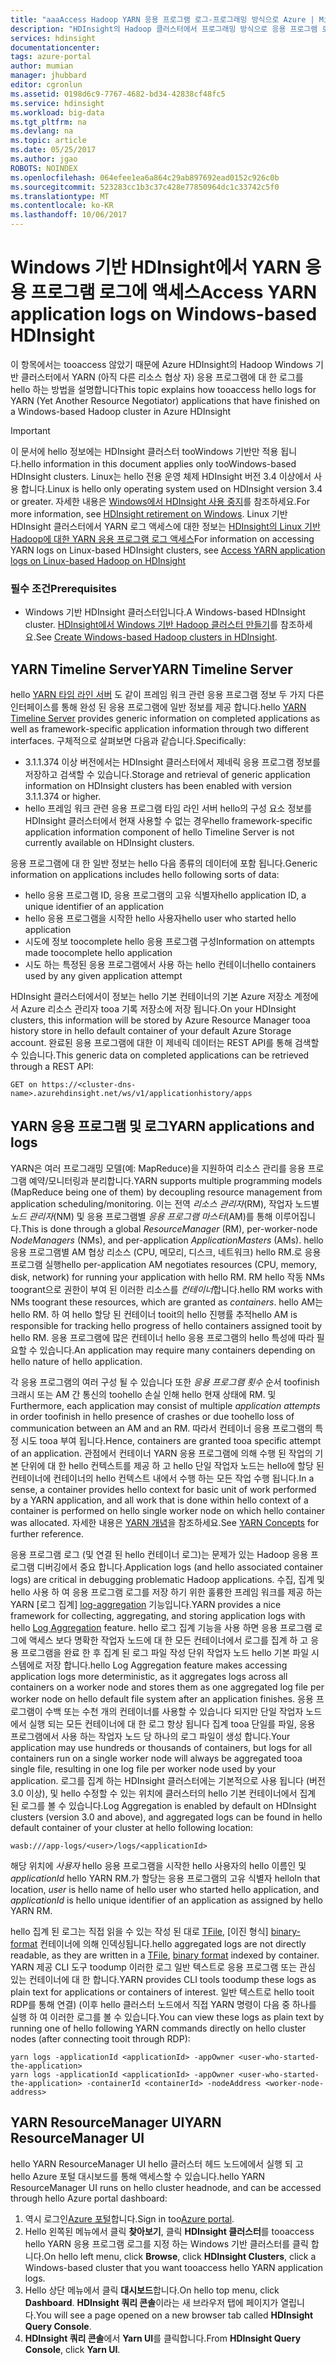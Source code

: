 ```yaml
---
title: "aaaAccess Hadoop YARN 응용 프로그램 로그-프로그래밍 방식으로 Azure | Microsoft Docs"
description: "HDInsight의 Hadoop 클러스터에서 프로그래밍 방식으로 응용 프로그램 로그에 액세스합니다."
services: hdinsight
documentationcenter: 
tags: azure-portal
author: mumian
manager: jhubbard
editor: cgronlun
ms.assetid: 0198d6c9-7767-4682-bd34-42838cf48fc5
ms.service: hdinsight
ms.workload: big-data
ms.tgt_pltfrm: na
ms.devlang: na
ms.topic: article
ms.date: 05/25/2017
ms.author: jgao
ROBOTS: NOINDEX
ms.openlocfilehash: 064efee1ea6a864c29ab897692ead0152c926c0b
ms.sourcegitcommit: 523283cc1b3c37c428e77850964dc1c33742c5f0
ms.translationtype: MT
ms.contentlocale: ko-KR
ms.lasthandoff: 10/06/2017
---
```

# <a name="access-yarn-application-logs-on-windows-based-hdinsight"></a><span data-ttu-id="a9b74-103">Windows 기반 HDInsight에서 YARN 응용 프로그램 로그에 액세스</span><span class="sxs-lookup"><span data-stu-id="a9b74-103">Access YARN application logs on Windows-based HDInsight</span></span>
<span data-ttu-id="a9b74-104">이 항목에서는 tooaccess 않았기 때문에 Azure HDInsight의 Hadoop Windows 기반 클러스터에서 YARN (아직 다른 리소스 협상 자) 응용 프로그램에 대 한 로그를 hello 하는 방법을 설명합니다</span><span class="sxs-lookup"><span data-stu-id="a9b74-104">This topic explains how tooaccess hello logs for YARN (Yet Another Resource Negotiator) applications that have finished on a Windows-based Hadoop cluster in Azure HDInsight</span></span>

> [!IMPORTANT]
> <span data-ttu-id="a9b74-105">이 문서에 hello 정보에는 HDInsight 클러스터 tooWindows 기반만 적용 됩니다.</span><span class="sxs-lookup"><span data-stu-id="a9b74-105">hello information in this document applies only tooWindows-based HDInsight clusters.</span></span> <span data-ttu-id="a9b74-106">Linux는 hello 전용 운영 체제 HDInsight 버전 3.4 이상에서 사용 합니다.</span><span class="sxs-lookup"><span data-stu-id="a9b74-106">Linux is hello only operating system used on HDInsight version 3.4 or greater.</span></span> <span data-ttu-id="a9b74-107">자세한 내용은 [Windows에서 HDInsight 사용 중지](hdinsight-component-versioning.md#hdinsight-windows-retirement)를 참조하세요.</span><span class="sxs-lookup"><span data-stu-id="a9b74-107">For more information, see [HDInsight retirement on Windows](hdinsight-component-versioning.md#hdinsight-windows-retirement).</span></span> <span data-ttu-id="a9b74-108">Linux 기반 HDInsight 클러스터에서 YARN 로그 액세스에 대한 정보는 [HDInsight의 Linux 기반 Hadoop에 대한 YARN 응용 프로그램 로그 액세스](hdinsight-hadoop-access-yarn-app-logs-linux.md)</span><span class="sxs-lookup"><span data-stu-id="a9b74-108">For information on accessing YARN logs on Linux-based HDInsight clusters, see [Access YARN application logs on Linux-based Hadoop on HDInsight](hdinsight-hadoop-access-yarn-app-logs-linux.md)</span></span>
>


### <a name="prerequisites"></a><span data-ttu-id="a9b74-109">필수 조건</span><span class="sxs-lookup"><span data-stu-id="a9b74-109">Prerequisites</span></span>
* <span data-ttu-id="a9b74-110">Windows 기반 HDInsight 클러스터입니다.</span><span class="sxs-lookup"><span data-stu-id="a9b74-110">A Windows-based HDInsight cluster.</span></span>  <span data-ttu-id="a9b74-111">[HDInsight에서 Windows 기반 Hadoop 클러스터 만들기](hdinsight-hadoop-provision-linux-clusters.md)를 참조하세요.</span><span class="sxs-lookup"><span data-stu-id="a9b74-111">See [Create Windows-based Hadoop clusters in HDInsight](hdinsight-hadoop-provision-linux-clusters.md).</span></span>

## <a name="yarn-timeline-server"></a><span data-ttu-id="a9b74-112">YARN Timeline Server</span><span class="sxs-lookup"><span data-stu-id="a9b74-112">YARN Timeline Server</span></span>
<span data-ttu-id="a9b74-113">hello <a href="http://hadoop.apache.org/docs/r2.4.0/hadoop-yarn/hadoop-yarn-site/TimelineServer.html" target="_blank">YARN 타임 라인 서버</a> 도 같이 프레임 워크 관련 응용 프로그램 정보 두 가지 다른 인터페이스를 통해 완성 된 응용 프로그램에 일반 정보를 제공 합니다.</span><span class="sxs-lookup"><span data-stu-id="a9b74-113">hello <a href="http://hadoop.apache.org/docs/r2.4.0/hadoop-yarn/hadoop-yarn-site/TimelineServer.html" target="_blank">YARN Timeline Server</a> provides generic information on completed applications as well as framework-specific application information through two different interfaces.</span></span> <span data-ttu-id="a9b74-114">구체적으로 살펴보면 다음과 같습니다.</span><span class="sxs-lookup"><span data-stu-id="a9b74-114">Specifically:</span></span>

* <span data-ttu-id="a9b74-115">3.1.1.374 이상 버전에서는 HDInsight 클러스터에서 제네릭 응용 프로그램 정보를 저장하고 검색할 수 있습니다.</span><span class="sxs-lookup"><span data-stu-id="a9b74-115">Storage and retrieval of generic application information on HDInsight clusters has been enabled with version 3.1.1.374 or higher.</span></span>
* <span data-ttu-id="a9b74-116">hello 프레임 워크 관련 응용 프로그램 타임 라인 서버 hello의 구성 요소 정보를 HDInsight 클러스터에서 현재 사용할 수 없는 경우</span><span class="sxs-lookup"><span data-stu-id="a9b74-116">hello framework-specific application information component of hello Timeline Server is not currently available on HDInsight clusters.</span></span>

<span data-ttu-id="a9b74-117">응용 프로그램에 대 한 일반 정보는 hello 다음 종류의 데이터에 포함 됩니다.</span><span class="sxs-lookup"><span data-stu-id="a9b74-117">Generic information on applications includes hello following sorts of data:</span></span>

* <span data-ttu-id="a9b74-118">hello 응용 프로그램 ID, 응용 프로그램의 고유 식별자</span><span class="sxs-lookup"><span data-stu-id="a9b74-118">hello application ID, a unique identifier of an application</span></span>
* <span data-ttu-id="a9b74-119">hello 응용 프로그램을 시작한 hello 사용자</span><span class="sxs-lookup"><span data-stu-id="a9b74-119">hello user who started hello application</span></span>
* <span data-ttu-id="a9b74-120">시도에 정보 toocomplete hello 응용 프로그램 구성</span><span class="sxs-lookup"><span data-stu-id="a9b74-120">Information on attempts made toocomplete hello application</span></span>
* <span data-ttu-id="a9b74-121">시도 하는 특정된 응용 프로그램에서 사용 하는 hello 컨테이너</span><span class="sxs-lookup"><span data-stu-id="a9b74-121">hello containers used by any given application attempt</span></span>

<span data-ttu-id="a9b74-122">HDInsight 클러스터에서이 정보는 hello 기본 컨테이너의 기본 Azure 저장소 계정에서 Azure 리소스 관리자 tooa 기록 저장소에 저장 됩니다.</span><span class="sxs-lookup"><span data-stu-id="a9b74-122">On your HDInsight clusters, this information will be stored by Azure Resource Manager tooa history store in hello default container of your default Azure Storage account.</span></span> <span data-ttu-id="a9b74-123">완료된 응용 프로그램에 대한 이 제네릭 데이터는 REST API를 통해 검색할 수 있습니다.</span><span class="sxs-lookup"><span data-stu-id="a9b74-123">This generic data on completed applications can be retrieved through a REST API:</span></span>

    GET on https://<cluster-dns-name>.azurehdinsight.net/ws/v1/applicationhistory/apps


## <a name="yarn-applications-and-logs"></a><span data-ttu-id="a9b74-124">YARN 응용 프로그램 및 로그</span><span class="sxs-lookup"><span data-stu-id="a9b74-124">YARN applications and logs</span></span>
<span data-ttu-id="a9b74-125">YARN은 여러 프로그래밍 모델(예: MapReduce)을 지원하여 리소스 관리를 응용 프로그램 예약/모니터링과 분리합니다.</span><span class="sxs-lookup"><span data-stu-id="a9b74-125">YARN supports multiple programming models (MapReduce being one of them) by decoupling resource management from application scheduling/monitoring.</span></span> <span data-ttu-id="a9b74-126">이는 전역 *리소스 관리자*(RM), 작업자 노드별 *노드 관리자*(NM) 및 응용 프로그램별 *응용 프로그램 마스터*(AM)를 통해 이루어집니다.</span><span class="sxs-lookup"><span data-stu-id="a9b74-126">This is done through a global *ResourceManager* (RM), per-worker-node *NodeManagers* (NMs), and per-application *ApplicationMasters* (AMs).</span></span> <span data-ttu-id="a9b74-127">hello 응용 프로그램별 AM 협상 리소스 (CPU, 메모리, 디스크, 네트워크) hello RM.로 응용 프로그램 실행</span><span class="sxs-lookup"><span data-stu-id="a9b74-127">hello per-application AM negotiates resources (CPU, memory, disk, network) for running your application with hello RM.</span></span> <span data-ttu-id="a9b74-128">RM hello 작동 NMs toogrant으로 권한이 부여 된 이러한 리소스를 *컨테이너*합니다.</span><span class="sxs-lookup"><span data-stu-id="a9b74-128">hello RM works with NMs toogrant these resources, which are granted as *containers*.</span></span> <span data-ttu-id="a9b74-129">hello AM는 hello RM. 하 여 hello 할당 된 컨테이너 tooit의 hello 진행률 추적</span><span class="sxs-lookup"><span data-stu-id="a9b74-129">hello AM is responsible for tracking hello progress of hello containers assigned tooit by hello RM.</span></span> <span data-ttu-id="a9b74-130">응용 프로그램에 많은 컨테이너 hello 응용 프로그램의 hello 특성에 따라 필요할 수 있습니다.</span><span class="sxs-lookup"><span data-stu-id="a9b74-130">An application may require many containers depending on hello nature of hello application.</span></span>

<span data-ttu-id="a9b74-131">각 응용 프로그램의 여러 구성 될 수 있습니다 또한 *응용 프로그램 횟수* 순서 toofinish 크래시 또는 AM 간 통신의 toohello 손실 인해 hello 현재 상태에 RM. 및</span><span class="sxs-lookup"><span data-stu-id="a9b74-131">Furthermore, each application may consist of multiple *application attempts* in order toofinish in hello presence of crashes or due toohello loss of communication between an AM and an RM.</span></span> <span data-ttu-id="a9b74-132">따라서 컨테이너 응용 프로그램의 특정 시도 tooa 부여 됩니다.</span><span class="sxs-lookup"><span data-stu-id="a9b74-132">Hence, containers are granted tooa specific attempt of an application.</span></span> <span data-ttu-id="a9b74-133">관점에서 컨테이너 YARN 응용 프로그램에 의해 수행 된 작업의 기본 단위에 대 한 hello 컨텍스트를 제공 하 고 hello 단일 작업자 노드는 hello에 할당 된 컨테이너에 컨테이너의 hello 컨텍스트 내에서 수행 하는 모든 작업 수행 됩니다.</span><span class="sxs-lookup"><span data-stu-id="a9b74-133">In a sense, a container provides hello context for basic unit of work performed by a YARN application, and all work that is done within hello context of a container is performed on hello single worker node on which hello container was allocated.</span></span> <span data-ttu-id="a9b74-134">자세한 내용은 [YARN 개념][YARN-concepts]을 참조하세요.</span><span class="sxs-lookup"><span data-stu-id="a9b74-134">See [YARN Concepts][YARN-concepts] for further reference.</span></span>

<span data-ttu-id="a9b74-135">응용 프로그램 로그 (및 연결 된 hello 컨테이너 로그)는 문제가 있는 Hadoop 응용 프로그램 디버깅에서 중요 합니다.</span><span class="sxs-lookup"><span data-stu-id="a9b74-135">Application logs (and hello associated container logs) are critical in debugging problematic Hadoop applications.</span></span> <span data-ttu-id="a9b74-136">수집, 집계 및 hello 사용 하 여 응용 프로그램 로그를 저장 하기 위한 훌륭한 프레임 워크를 제공 하는 YARN [로그 집계] [ log-aggregation] 기능입니다.</span><span class="sxs-lookup"><span data-stu-id="a9b74-136">YARN provides a nice framework for collecting, aggregating, and storing application logs with hello [Log Aggregation][log-aggregation] feature.</span></span> <span data-ttu-id="a9b74-137">hello 로그 집계 기능을 사용 하면 응용 프로그램 로그에 액세스 보다 명확한 작업자 노드에 대 한 모든 컨테이너에서 로그를 집계 하 고 응용 프로그램을 완료 한 후 집계 된 로그 파일 작성 단위 작업자 노드 hello 기본 파일 시스템에로 저장 합니다.</span><span class="sxs-lookup"><span data-stu-id="a9b74-137">hello Log Aggregation feature makes accessing application logs more deterministic, as it aggregates logs across all containers on a worker node and stores them as one aggregated log file per worker node on hello default file system after an application finishes.</span></span> <span data-ttu-id="a9b74-138">응용 프로그램이 수백 또는 수천 개의 컨테이너를 사용할 수 있습니다 되지만 단일 작업자 노드에서 실행 되는 모든 컨테이너에 대 한 로그 항상 됩니다 집계 tooa 단일를 파일, 응용 프로그램에서 사용 하는 작업자 노드 당 하나의 로그 파일이 생성 합니다.</span><span class="sxs-lookup"><span data-stu-id="a9b74-138">Your application may use hundreds or thousands of containers, but logs for all containers run on a single worker node will always be aggregated tooa single file, resulting in one log file per worker node used by your application.</span></span> <span data-ttu-id="a9b74-139">로그를 집계 하는 HDInsight 클러스터에는 기본적으로 사용 됩니다 (버전 3.0 이상), 및 hello 수정할 수 있는 위치에 클러스터의 hello 기본 컨테이너에서 집계 된 로그를 볼 수 있습니다.</span><span class="sxs-lookup"><span data-stu-id="a9b74-139">Log Aggregation is enabled by default on HDInsight clusters (version 3.0 and above), and aggregated logs can be found in hello default container of your cluster at hello following location:</span></span>

    wasb:///app-logs/<user>/logs/<applicationId>

<span data-ttu-id="a9b74-140">해당 위치에 *사용자* hello 응용 프로그램을 시작한 hello 사용자의 hello 이름인 및 *applicationId* hello YARN RM.가 할당는 응용 프로그램의 고유 식별자 hello</span><span class="sxs-lookup"><span data-stu-id="a9b74-140">In that location, *user* is hello name of hello user who started hello application, and *applicationId* is hello unique identifier of an application as assigned by hello YARN RM.</span></span>

<span data-ttu-id="a9b74-141">hello 집계 된 로그는 직접 읽을 수 있는 작성 된 대로 [TFile][T-file], [이진 형식] [ binary-format] 컨테이너에 의해 인덱싱됩니다.</span><span class="sxs-lookup"><span data-stu-id="a9b74-141">hello aggregated logs are not directly readable, as they are written in a [TFile][T-file], [binary format][binary-format] indexed by container.</span></span> <span data-ttu-id="a9b74-142">YARN 제공 CLI 도구 toodump 이러한 로그 일반 텍스트로 응용 프로그램 또는 관심 있는 컨테이너에 대 한 합니다.</span><span class="sxs-lookup"><span data-stu-id="a9b74-142">YARN provides CLI tools toodump these logs as plain text for applications or containers of interest.</span></span> <span data-ttu-id="a9b74-143">일반 텍스트로 hello tooit RDP를 통해 연결) (이후 hello 클러스터 노드에서 직접 YARN 명령이 다음 중 하나를 실행 하 여 이러한 로그를 볼 수 있습니다.</span><span class="sxs-lookup"><span data-stu-id="a9b74-143">You can view these logs as plain text by running one of hello following YARN commands directly on hello cluster nodes (after connecting tooit through RDP):</span></span>

    yarn logs -applicationId <applicationId> -appOwner <user-who-started-the-application>
    yarn logs -applicationId <applicationId> -appOwner <user-who-started-the-application> -containerId <containerId> -nodeAddress <worker-node-address>


## <a name="yarn-resourcemanager-ui"></a><span data-ttu-id="a9b74-144">YARN ResourceManager UI</span><span class="sxs-lookup"><span data-stu-id="a9b74-144">YARN ResourceManager UI</span></span>
<span data-ttu-id="a9b74-145">hello YARN ResourceManager UI hello 클러스터 헤드 노드에에서 실행 되 고 hello Azure 포털 대시보드를 통해 액세스할 수 있습니다.</span><span class="sxs-lookup"><span data-stu-id="a9b74-145">hello YARN ResourceManager UI runs on hello cluster headnode, and can be accessed through hello Azure portal dashboard:</span></span>

1. <span data-ttu-id="a9b74-146">역시 로그인[Azure 포털](https://portal.azure.com/)합니다.</span><span class="sxs-lookup"><span data-stu-id="a9b74-146">Sign in too[Azure portal](https://portal.azure.com/).</span></span>
2. <span data-ttu-id="a9b74-147">Hello 왼쪽된 메뉴에서 클릭 **찾아보기**, 클릭 **HDInsight 클러스터**를 tooaccess hello YARN 응용 프로그램 로그를 지정 하는 Windows 기반 클러스터를 클릭 합니다.</span><span class="sxs-lookup"><span data-stu-id="a9b74-147">On hello left menu, click **Browse**, click **HDInsight Clusters**, click a Windows-based cluster that you want tooaccess hello YARN application logs.</span></span>
3. <span data-ttu-id="a9b74-148">Hello 상단 메뉴에서 클릭 **대시보드**합니다.</span><span class="sxs-lookup"><span data-stu-id="a9b74-148">On hello top menu, click **Dashboard**.</span></span> <span data-ttu-id="a9b74-149">**HDInsight 쿼리 콘솔**이라는 새 브라우저 탭에 페이지가 열립니다.</span><span class="sxs-lookup"><span data-stu-id="a9b74-149">You will see a page opened on a new browser tab called **HDInsight Query Console**.</span></span>
4. <span data-ttu-id="a9b74-150">**HDInsight 쿼리 콘솔**에서 **Yarn UI**를 클릭합니다.</span><span class="sxs-lookup"><span data-stu-id="a9b74-150">From **HDInsight Query Console**, click **Yarn UI**.</span></span>

[YARN-timeline-server]:http://hadoop.apache.org/docs/r2.4.0/hadoop-yarn/hadoop-yarn-site/TimelineServer.html
[log-aggregation]:http://hortonworks.com/blog/simplifying-user-logs-management-and-access-in-yarn/
[T-file]:https://issues.apache.org/jira/secure/attachment/12396286/TFile%20Specification%2020081217.pdf
[binary-format]:https://issues.apache.org/jira/browse/HADOOP-3315
[YARN-concepts]:http://hortonworks.com/blog/apache-hadoop-yarn-concepts-and-applications/
